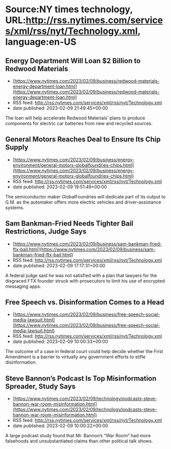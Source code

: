 # Source:NY times technology, URL:http://rss.nytimes.com/services/xml/rss/nyt/Technology.xml, language:en-US

## Energy Department Will Loan $2 Billion to Redwood Materials
 - [https://www.nytimes.com/2023/02/09/business/redwood-materials-energy-department-loan.html](https://www.nytimes.com/2023/02/09/business/redwood-materials-energy-department-loan.html)
 - RSS feed: http://rss.nytimes.com/services/xml/rss/nyt/Technology.xml
 - date published: 2023-02-09 21:49:45+00:00

The loan will help accelerate Redwood Materials’ plans to produce components for electric car batteries from new and recycled sources.

## General Motors Reaches Deal to Ensure Its Chip Supply
 - [https://www.nytimes.com/2023/02/09/business/energy-environment/general-motors-globalfoundries-chips.html](https://www.nytimes.com/2023/02/09/business/energy-environment/general-motors-globalfoundries-chips.html)
 - RSS feed: http://rss.nytimes.com/services/xml/rss/nyt/Technology.xml
 - date published: 2023-02-09 19:51:49+00:00

The semiconductor maker GlobalFoundries will dedicate part of its output to G.M. as the automaker offers more electric vehicles and driver-assistance systems.

## Sam Bankman-Fried Needs Tighter Bail Restrictions, Judge Says
 - [https://www.nytimes.com/2023/02/09/business/sam-bankman-fried-ftx-bail.html](https://www.nytimes.com/2023/02/09/business/sam-bankman-fried-ftx-bail.html)
 - RSS feed: http://rss.nytimes.com/services/xml/rss/nyt/Technology.xml
 - date published: 2023-02-09 17:17:31+00:00

A federal judge said he was not satisfied with a plan that lawyers for the disgraced FTX founder struck with prosecutors to limit his use of encrypted messaging apps.

## Free Speech vs. Disinformation Comes to a Head
 - [https://www.nytimes.com/2023/02/09/business/free-speech-social-media-lawsuit.html](https://www.nytimes.com/2023/02/09/business/free-speech-social-media-lawsuit.html)
 - RSS feed: http://rss.nytimes.com/services/xml/rss/nyt/Technology.xml
 - date published: 2023-02-09 10:00:33+00:00

The outcome of a case in federal court could help decide whether the First Amendment is a barrier to virtually any government efforts to stifle disinformation.

## Steve Bannon’s Podcast Is Top Misinformation Spreader, Study Says
 - [https://www.nytimes.com/2023/02/09/technology/podcasts-steve-bannon-war-room-misinformation.html](https://www.nytimes.com/2023/02/09/technology/podcasts-steve-bannon-war-room-misinformation.html)
 - RSS feed: http://rss.nytimes.com/services/xml/rss/nyt/Technology.xml
 - date published: 2023-02-09 10:00:22+00:00

A large podcast study found that Mr. Bannon’s “War Room” had more falsehoods and unsubstantiated claims than other political talk shows.

